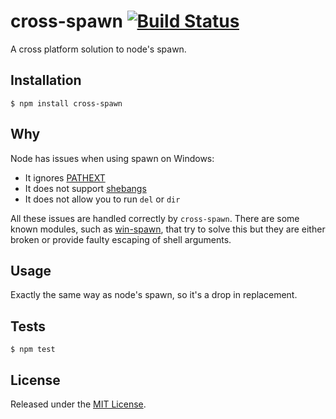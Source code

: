 # cross-spawn [![Build Status](https://travis-ci.org/IndigoUnited/node-cross-spawn.svg?branch=master)](https://travis-ci.org/IndigoUnited/node-cross-spawn)

A cross platform solution to node's spawn.


## Installation

`$ npm install cross-spawn`


## Why

Node has issues when using spawn on Windows:

- It ignores [PATHEXT](https://github.com/joyent/node/issues/2318)
- It does not support [shebangs](http://pt.wikipedia.org/wiki/Shebang)
- It does not allow you to run `del` or `dir`

All these issues are handled correctly by `cross-spawn`.
There are some known modules, such as [win-spawn](https://github.com/ForbesLindesay/win-spawn), that try to solve this but they are either broken or provide faulty escaping of shell arguments.


## Usage

Exactly the same way as node's spawn, so it's a drop in replacement.


## Tests

`$ npm test`


## License

Released under the [MIT License](http://www.opensource.org/licenses/mit-license.php).
